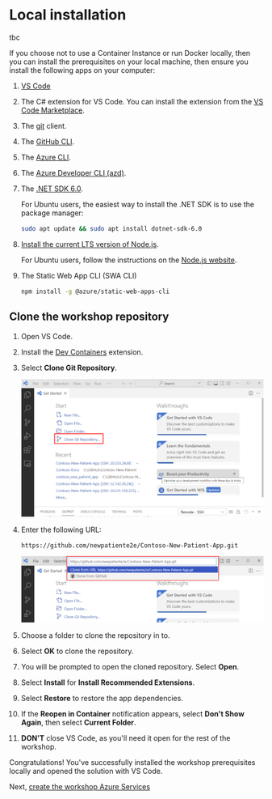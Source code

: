 # Local installation

tbc

If you choose not to use a Container Instance or run Docker locally, then you can install the prerequisites on your local machine, then ensure you install the following apps on your computer:

1. [VS Code](https://code.visualstudio.com/?WT.mc_id=aiml-99397-cxa)

1. The C# extension for VS Code. You can install the extension from the [VS Code Marketplace](https://marketplace.visualstudio.com/items?itemName=ms-dotnettools.csharp&WT.mc_id=aiml-99397-cxa).
1. The [git](https://git-scm.com/) client.

1. The [GitHub CLI](https://github.com/cli/cli).

1. The [Azure CLI](https://learn.microsoft.com/cli/azure/install-azure-cli?WT.mc_id=aiml-99397-cxa).

1. The [Azure Developer CLI (azd)](https://learn.microsoft.com/azure/developer/azure-developer-cli/install-azd?tabs=baremetal%2Cwindows&WT.mc_id=aiml-99397-cxa).

1. The [.NET SDK 6.0](https://dotnet.microsoft.com/download/dotnet/6.0?WT.mc_id=aiml-99397-cxa).

    For Ubuntu users, the easiest way to install the .NET SDK is to use the package manager:

    ```bash
    sudo apt update && sudo apt install dotnet-sdk-6.0
    ```

1. [Install the current LTS version of Node.js](https://nodejs.org/).

    For Ubuntu users, follow the instructions on the [Node.js website](https://nodejs.org/en/download/package-manager/#debian-and-ubuntu-based-linux-distributions).

1. The Static Web App CLI (SWA CLI)

    ```bash
    npm install -g @azure/static-web-apps-cli
    ```

## Clone the workshop repository

1. Open VS Code.
1. Install the [Dev Containers](https://marketplace.visualstudio.com/items?itemName=ms-vscode-remote.remote-containers&WT.mc_id=aiml-99397-cxa) extension.
1. Select **Clone Git Repository**.

    ![The image shows hwo to select clone a repo](img/clone_repository.png)

1. Enter the following URL:

    ```text
    https://github.com/newpatiente2e/Contoso-New-Patient-App.git
    ```

    ![The image shows how to enter the repo url](img/clone_repo_url.png)

1. Choose a folder to clone the repository in to.
1. Select **OK** to clone the repository.
1. You will be prompted to open the cloned repository. Select **Open**.
1. Select **Install** for **Install Recommended Extensions**.
1. Select **Restore** to restore the app dependencies.
1. If the **Reopen in Container** notification appears, select **Don't Show Again**, then select **Current Folder**.
1. **DON'T** close VS Code, as you'll need it open for the rest of the workshop.

Congratulations! You've successfully installed the workshop prerequisites locally and opened the solution with VS Code.

Next, [create the workshop Azure Services](../../create-azure-services/)
